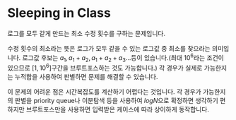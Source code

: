 # Sleeping in Class

로그를 모두 같게 만드는 최소 수정 횟수를 구하는 문제입니다.

수정 횟수의 최소라는 뜻은 로그가 모두 같을 수 있는 로그값 중 최소를 찾으라는 의미입니다.
로그값 후보는 $a_1, a_1 + a_2, a_1 + a_2 + a_3 ...$등이 있습니다.(최대 $10^6$라는 조건이 있으므로 $[1, 10^6]$구간을 브루트포스하는 것도 가능합니다.)
각 경우가 실제로 가능한지는 누적합을 사용하여 판별하면 문제를 해결할 수 있습니다.

이 문제의 어려운 점은 시간복잡도를 계산하기 어렵다는 것입니다.
각 경우가 가능한지의 판별을 priority queue나 이분탐색 등을 사용하여 $logN$으로 확정하면 생각하기 편하지만 브루트포스만을 사용하면 입력받은 케이스에 따라 상이하게 동작합니다.
